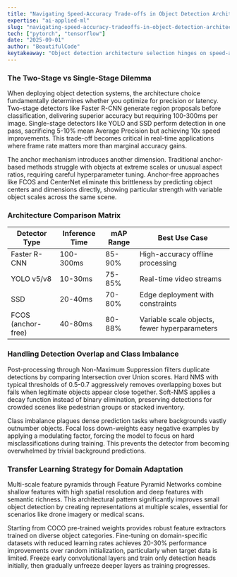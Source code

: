 ```yaml
---
title: "Navigating Speed-Accuracy Trade-offs in Object Detection Architectures"
expertise: "ai-applied-ml"
slug: "navigating-speed-accuracy-tradeoffs-in-object-detection-architectures"
tech: ["pytorch", "tensorflow"]
date: "2025-09-01"
author: "BeautifulCode"
keytakeaway: "Object detection architecture selection hinges on speed-accuracy requirements, with single-stage detectors favoring real-time constraints and feature pyramids plus transfer learning maximizing performance on domain-specific deployments."
---
```


### The Two-Stage vs Single-Stage Dilemma

When deploying object detection systems, the architecture choice fundamentally determines whether you optimize for precision or latency. Two-stage detectors like Faster R-CNN generate region proposals before classification, delivering superior accuracy but requiring 100-300ms per image. Single-stage detectors like YOLO and SSD perform detection in one pass, sacrificing 5-10% mean Average Precision but achieving 10x speed improvements. This trade-off becomes critical in real-time applications where frame rate matters more than marginal accuracy gains.

The anchor mechanism introduces another dimension. Traditional anchor-based methods struggle with objects at extreme scales or unusual aspect ratios, requiring careful hyperparameter tuning. Anchor-free approaches like FCOS and CenterNet eliminate this brittleness by predicting object centers and dimensions directly, showing particular strength with variable object scales across the same scene.

### Architecture Comparison Matrix

| Detector Type | Inference Time | mAP Range | Best Use Case |
|---------------|----------------|-----------|---------------|
| Faster R-CNN | 100-300ms | 85-90% | High-accuracy offline processing |
| YOLO v5/v8 | 10-30ms | 75-85% | Real-time video streams |
| SSD | 20-40ms | 70-80% | Edge deployment with constraints |
| FCOS (anchor-free) | 40-80ms | 80-88% | Variable scale objects, fewer hyperparameters |

### Handling Detection Overlap and Class Imbalance

Post-processing through Non-Maximum Suppression filters duplicate detections by comparing Intersection over Union scores. Hard NMS with typical thresholds of 0.5-0.7 aggressively removes overlapping boxes but fails when legitimate objects appear close together. Soft-NMS applies a decay function instead of binary elimination, preserving detections for crowded scenes like pedestrian groups or stacked inventory.

Class imbalance plagues dense prediction tasks where backgrounds vastly outnumber objects. Focal loss down-weights easy negative examples by applying a modulating factor, forcing the model to focus on hard misclassifications during training. This prevents the detector from becoming overwhelmed by trivial background predictions.

### Transfer Learning Strategy for Domain Adaptation

Multi-scale feature pyramids through Feature Pyramid Networks combine shallow features with high spatial resolution and deep features with semantic richness. This architectural pattern significantly improves small object detection by creating representations at multiple scales, essential for scenarios like drone imagery or medical scans.

Starting from COCO pre-trained weights provides robust feature extractors trained on diverse object categories. Fine-tuning on domain-specific datasets with reduced learning rates achieves 20-30% performance improvements over random initialization, particularly when target data is limited. Freeze early convolutional layers and train only detection heads initially, then gradually unfreeze deeper layers as training progresses.